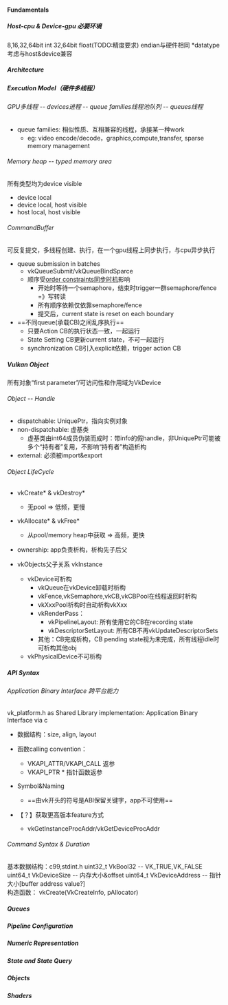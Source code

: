 #### Fundamentals
##### Host-cpu & Device-gpu 必要环境
8,16,32,64bit int
32,64bit float(TODO:精度要求)
endian与硬件相同
*datatype考虑与host&device兼容


##### Architecture

##### Execution Model（硬件多线程）
###### GPU多线程 -- devices进程 -- queue families线程池队列 -- queues线程
+ queue families: 相似性质、互相兼容的线程，承接某一种work
    + eg: video encode/decode，graphics,compute,transfer, sparse memory management

###### Memory heap -- typed memory area
所有类型均为device visible
   + device local 
   + device local, host visible
   + host local, host visible  
   

###### CommandBuffer 
可反复提交，多线程创建、执行，在一个gpu线程上同步执行，与cpu异步执行
+ queue submission in batches
    + vkQueueSubmit/vkQueueBindSparce 
    + 顺序受[order constraints同步时机](https://www.khronos.org/registry/vulkan/specs/1.2-khr-extensions/html/vkspec.html#synchronization)影响
       + 开始时等待一个semaphore，结束时trigger一群semaphore/fence =》写转读
       + 所有顺序依赖仅依靠semaphore/fence
       + 提交后，current state is reset on each boundary
+ ==不同queue(承载CB)之间乱序执行==
    + 只要Action CB的执行状态一致，一起运行
    + State Setting CB更新current state，不可一起运行
    + synchronization CB引入explicit依赖，trigger action CB
       

##### Vulkan Object
所有对象“first parameter”/可访问性和作用域为VkDevice
###### Object -- Handle
+ dispatchable: UniquePtr，指向实例对象
+ non-dispatchable: 虚基类
   + 虚基类由int64成员伪装而成时：带info的假handle，非UniquePtr可能被多个“持有者”复用，不影响“持有者”构造析构
+ external: 必须被import&export
###### Object LifeCycle
+ vkCreate* & vkDestroy*
   + 无pool => 低频，更慢
+ vkAllocate* & vkFree*
   + 从pool/memory heap中获取 => 高频，更快
+ ownership: app负责析构，析构先子后父

+ vkObjects父子关系
vkInstance 
   + vkDevice可析构
      + vkQueue在vkDevice卸载时析构
      + vkFence,vkSemaphore,vkCB,vkCBPool在线程返回时析构
      + vkXxxPool析构时自动析构vkXxx
      + vkRenderPass：
           + vkPipelineLayout: 所有使用它的CB在recording state
           + vkDescriptorSetLayout: 所有CB不再vkUpdateDescriptorSets
      + 其他：CB完成析构，CB pending state视为未完成，所有线程idle时可析构其他obj
   + vkPhysicalDevice不可析构

##### API Syntax
###### Application Binary Interface 跨平台能力
vk_platform.h as Shared Library
implementation: Application Binary Interface via c
+ 数据结构：size, align, layout
+ 函数calling convention：
   + VKAPI_ATTR/VKAPI_CALL 返参
   + VKAPI_PTR * 指针函数返参
+ Symbol&Naming
   + ==由vk开头的符号是ABI保留关键字，app不可使用==

+ 【？】获取更高版本feature方式
   + vkGetInstanceProcAddr/vkGetDeviceProcAddr

###### Command Syntax & Duration
基本数据结构：c99,stdint.h
uint32_t VkBool32 -- VK_TRUE,VK_FALSE
uint64_t VkDeviceSize -- 内存大小&offset
uint64_t VkDeviceAddress -- 指针大小[buffer address value?]  
构造函数：
vkCreate(VkCreateInfo, pAllocator)
##### Queues

##### Pipeline Configuration

##### Numeric Representation


##### State and State Query


##### Objects 


##### Shaders